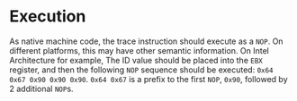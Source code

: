 # Execution

As native machine code, the trace instruction should execute as a `NOP`. On different platforms, this may have other semantic information. On Intel Architecture for example, The ID value should be placed into the `EBX` register, and then the following `NOP` sequence should be executed: `0x64 0x67 0x90 0x90 0x90`. `0x64 0x67` is a prefix to the first `NOP`, `0x90`, followed by 2 additional `NOP`s.
